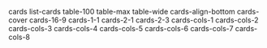 cards
list-cards
table-100
table-max
table-wide
cards-align-bottom
cards-cover
cards-16-9
cards-1-1
cards-2-1
cards-2-3
cards-cols-1
cards-cols-2
cards-cols-3
cards-cols-4
cards-cols-5
cards-cols-6
cards-cols-7
cards-cols-8
